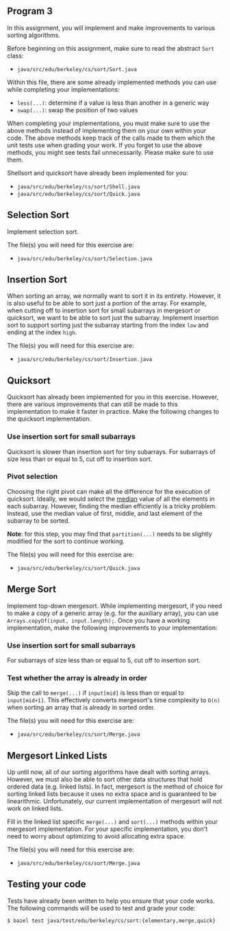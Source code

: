 Program 3
---------
In this assignment, you will implement and make improvements to various sorting algorithms.

Before beginning on this assignment, make sure to read the abstract `Sort` class:

- `java/src/edu/berkeley/cs/sort/Sort.java`

Within this file, there are some already implemented methods you can use while completing your
implementations:

- `less(...)`: determine if a value is less than another in a generic way
- `swap(...)`: swap the position of two values

When completing your implementations, you must make sure to use the above methods instead of
implementing them on your own within your code. The above methods keep track of the calls made to
them which the unit tests use when grading your work. If you forget to use the above methods, you
might see tests fail unnecessarily. Please make sure to use them.

Shellsort and quicksort have already been implemented for you:

- `java/src/edu/berkeley/cs/sort/Shell.java`
- `java/src/edu/berkeley/cs/sort/Quick.java`

Selection Sort
--------------
Implement selection sort.

The file(s) you will need for this exercise are:

- `java/src/edu/berkeley/cs/sort/Selection.java`

Insertion Sort
--------------
When sorting an array, we normally want to sort it in its entirety. However, it is also useful to be
able to sort just a portion of the array. For example, when cutting off to insertion sort for small
subarrays in mergesort or quicksort, we want to be able to sort just the subarray. Implement
insertion sort to support sorting just the subarray starting from the index `low` and ending at the
index `high`.

The file(s) you will need for this exercise are:

- `java/src/edu/berkeley/cs/sort/Insertion.java`

Quicksort
----------
Quicksort has already been implemented for you in this exercise. However, there are various
improvements that can still be made to this implementation to make it faster in practice. Make the
following changes to the quicksort implementation.

### Use insertion sort for small subarrays
Quicksort is slower than insertion sort for tiny subarrays. For subarrays of size less than or equal
to 5, cut off to insertion sort.

### Pivot selection
Choosing the right pivot can make all the difference for the execution of quicksort. Ideally, we
would select the [median](https://en.wikipedia.org/wiki/Median) value of all the elements in each
subarray. However, finding the median efficiently is a tricky problem. Instead, use the median value
of first, middle, and last element of the subarray to be sorted.

**Note**: for this step, you may find that `partition(...)` needs to be slightly modified for the
sort to continue working.

The file(s) you will need for this exercise are:

- `java/src/edu/berkeley/cs/sort/Quick.java`

Merge Sort
----------
Implement top-down mergesort. While implementing mergesort, if you need to make a copy of a generic
array (e.g. for the auxiliary array), you can use `Arrays.copyOf(input, input.length);`. Once you
have a working implementation, make the following improvements to your implementation:

### Use insertion sort for small subarrays
For subarrays of size less than or equal to 5, cut off to insertion sort.

### Test whether the array is already in order
Skip the call to `merge(...)` if `input[mid]` is less than or equal to `input[mid+1]`. This
effectively converts mergesort's time complexity to `O(n)` when sorting an array that is already in
sorted order.

The file(s) you will need for this exercise are:

- `java/src/edu/berkeley/cs/sort/Merge.java`

Mergesort Linked Lists
----------------------
Up until now, all of our sorting algorithms have dealt with sorting arrays. However, we must also be
able to sort other data structures that hold ordered data (e.g. linked lists). In fact, mergesort is
the method of choice for sorting linked lists because it uses no extra space and is guaranteed to be
linearithmic. Unfortunately, our current implementation of mergesort will not work on linked lists.

Fill in the linked list specific `merge(...)` and `sort(...)` methods within your mergesort
implementation. For your specific implementation, you don't need to worry about optimizing to avoid
allocating extra space.

The file(s) you will need for this exercise are:

- `java/src/edu/berkeley/cs/sort/Merge.java`

Testing your code
-----------------
Tests have already been written to help you ensure that your code works. The following commands will
be used to test and grade your code:

    $ bazel test java/test/edu/berkeley/cs/sort:{elementary,merge,quick}

